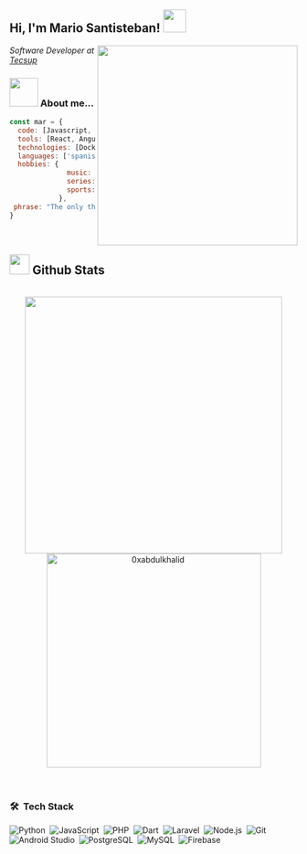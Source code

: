 <!--
**Mariodev27/Mariodev27** is a ✨ _special_ ✨ repository because its `README.md` (this file) appears on your GitHub profile.
-->
<h2> Hi, I'm Mario Santisteban!  <img src = "https://raw.githubusercontent.com/MartinHeinz/MartinHeinz/master/wave.gif" width = 40px></h2>
<img align='right' src="https://media.giphy.com/media/v1.Y2lkPTc5MGI3NjExcTh6OHhub21xY3NpYXprYmgzM2hiZ29tNnFydnZjdmFudWI5OXBzcCZlcD12MV9pbnRlcm5hbF9naWZfYnlfaWQmY3Q9cw/1sgetPM00wWqJpVUTl/giphy.gif" width="350">

<p><em>Software Developer at <a href="https://www.tecsup.edu.pe">Tecsup</a></br>

</em></p>
### <img src="https://media.giphy.com/media/BOOyywoZerTGp90YPN/giphy.gif" width="50"> About me...  

```javascript
const mar = {
  code: [Javascript, Kotlin, Python, Java, C#, Swift, Dart, PHP],
  tools: [React, Angular, Laravel, Node, Django],
  technologies: [Docker, AWS, Linux],
  languages: ['spanish', 'english'],
  hobbies: {
              music: ['rock','pop','metal','classic','reggaeton'],
              series: 'sci-fi', 
              sports: ['basketball','football']
            },
 phrase: "The only thing impossible is what you don't try."
}
```

<br>


## <img src="https://media.giphy.com/media/iY8CRBdQXODJSCERIr/giphy.gif" width="35"><b> Github Stats </b>
<br>

<div align="center">

<a href="https://github.com/Mariodev27/">
  <img src="https://github-readme-stats.vercel.app/api?username=Mariodev27&include_all_commits=true&count_private=true&show_icons=true&line_height=20&title_color=7A7ADB&icon_color=2234AE&text_color=D3D3D3&bg_color=0,000000,130F40" width="450"/>
  <img src="https://github-readme-stats.vercel.app/api/top-langs?username=Mariodev27&show_icons=true&locale=en&layout=compact&line_height=20&title_color=7A7ADB&icon_color=2234AE&text_color=D3D3D3&bg_color=0,000000,130F40" width="375"  alt="0xabdulkhalid"/>

</a>
</div>

<br>
<br>

### 🛠 &nbsp;Tech Stack

![Python](https://img.shields.io/badge/-Python-05122A?style=flat&logo=python)&nbsp;
![JavaScript](https://img.shields.io/badge/-JavaScript-05122A?style=flat&logo=javascript)&nbsp;
![PHP](https://img.shields.io/badge/-PHP-05122A?style=flat&logo=php&logoColor=777BB4)&nbsp;
![Dart](https://img.shields.io/badge/-Dart-05122A?style=flat&logo=dart&logoColor=1075C2)&nbsp;
![Laravel](https://img.shields.io/badge/-Laravel-05122A?style=flat&logo=laravel&logoColor=FF2D20)&nbsp;
![Node.js](https://img.shields.io/badge/-Node.js-05122A?style=flat&logo=node.js&logoColor=339933)&nbsp;
![Git](https://img.shields.io/badge/-Git-05122A?style=flat&logo=git)&nbsp;
![Android Studio](https://img.shields.io/badge/-Android%20Studio-05122A?style=flat&logo=android-studio&logoColor=3DDC84)&nbsp;
![PostgreSQL](https://img.shields.io/badge/-PostgreSQL-05122A?style=flat&logo=postgresql&logoColor=336791)&nbsp;
![MySQL](https://img.shields.io/badge/-MySQL-05122A?style=flat&logo=mysql&logoColor=4479A1)&nbsp;
![Firebase](https://img.shields.io/badge/-Firebase-05122A?style=flat&logo=firebase&logoColor=FFCA28)&nbsp;
